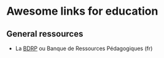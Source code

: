 # Awesome links for education

## General ressources
* La [BDRP](https://www.bdrp.ch) ou Banque de Ressources Pédagogiques (fr)
